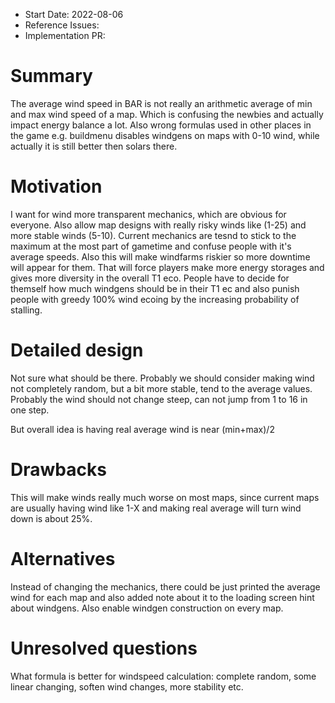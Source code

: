 - Start Date: 2022-08-06
- Reference Issues: 
- Implementation PR: 

# Summary

The average wind speed in BAR is not really an arithmetic average of min and max wind speed of a map. Which is confusing the newbies and actually impact energy balance a lot. Also wrong formulas used in other places in the game e.g. buildmenu disables windgens on maps with 0-10 wind, while actually it is still better then solars there.

# Motivation

I want for wind more transparent mechanics, which are obvious for everyone. Also allow map designs with really risky winds like (1-25) and more stable winds (5-10).
Current mechanics are tesnd to stick to the maximum at the most part of gametime and confuse people with it's average speeds.
Also this will make windfarms riskier so more downtime will appear for them. That will force players make more energy storages and gives more diversity in the overall T1 eco. People have to decide for themself how much windgens should be in their T1 ec and also punish people with greedy 100% wind ecoing by the increasing probability of stalling.

# Detailed design
 
Not sure what should be there.
Probably we should consider making wind not completely random, but a bit more stable, tend to the average values.
Probably the wind should not change steep, can not jump from 1 to 16 in one step.

But overall idea is having real average wind is near (min+max)/2

# Drawbacks

This will make winds really much worse on most maps, since current maps are usually having wind like 1-X and making real average will turn wind down is about 25%.

# Alternatives

Instead of changing the mechanics, there could be just printed the average wind for each map and also added note about it to the loading screen hint about windgens.
Also enable windgen construction on every map.

# Unresolved questions

What formula is better for windspeed calculation: complete random, some linear changing, soften wind changes, more stability etc.
